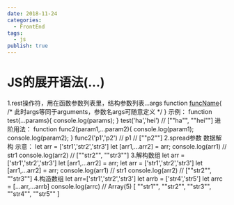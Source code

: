```yaml
---
date: 2018-11-24
categories:
  - FrontEnd
tags:
  - js
publish: true
---
```


# JS的展开语法(...)

1.rest操作符，用在函数参数列表里，结构参数列表...args
function [funcName](...args){
/* 此时args等同于arguments，参数名args可随意定义 */
}
示例：
function test(...params){
    console.log(params);
}
test('ha','hei')
// [""ha"", ""hei""]
进阶用法：
function func2(param1,...param2){
    console.log(param1);
    console.log(param2);
}
func2('p1','p2')
// p1
// [""p2""]
2.spread参数
数据解构
示意：
let arr = ['str1','str2','str3']
let [arr1,...arr2] = arr;
console.log(arr1)
// str1
console.log(arr2)
// [""str2"", ""str3""]
3.解构数组
let arr = ['str1','str2','str3']
let [arr1,...arr2] = arr;
let arr = ['str1','str2','str3']
let [arr1,...arr2] = arr;
console.log(arr1)
// str1
console.log(arr2)
// [""str2"", ""str3""]
4.构造数组
let arr=['str1','str2','str3']
let arrb = ['str4','str5']
let arrc = [...arr,...arrb]
console.log(arrc)
// Array(5) [ ""str1"", ""str2"", ""str3"", ""str4"", ""str5"" ]
